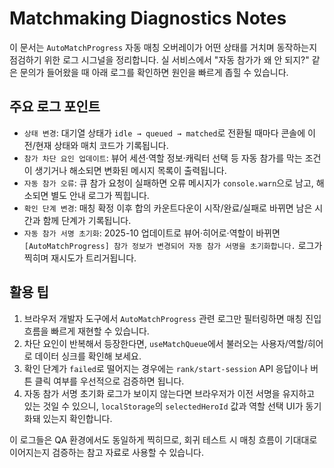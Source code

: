 # Matchmaking Diagnostics Notes

이 문서는 `AutoMatchProgress` 자동 매칭 오버레이가 어떤 상태를 거치며 동작하는지 점검하기 위한 로그 시그널을 정리합니다. 실 서비스에서 "자동 참가가 왜 안 되지?" 같은 문의가 들어왔을 때 아래 로그를 확인하면 원인을 빠르게 좁힐 수 있습니다.

## 주요 로그 포인트

- `상태 변경`: 대기열 상태가 `idle → queued → matched`로 전환될 때마다 콘솔에 이전/현재 상태와 매치 코드가 기록됩니다.
- `참가 차단 요인 업데이트`: 뷰어 세션·역할 정보·캐릭터 선택 등 자동 참가를 막는 조건이 생기거나 해소되면 변화된 메시지 목록이 출력됩니다.
- `자동 참가 오류`: 큐 참가 요청이 실패하면 오류 메시지가 `console.warn`으로 남고, 해소되면 별도 안내 로그가 찍힙니다.
- `확인 단계 변경`: 매칭 확정 이후 합의 카운트다운이 시작/완료/실패로 바뀌면 남은 시간과 함께 단계가 기록됩니다.
- `자동 참가 서명 초기화`: 2025-10 업데이트로 뷰어·히어로·역할이 바뀌면 `[AutoMatchProgress] 참가 정보가 변경되어 자동 참가 서명을 초기화합니다.` 로그가 찍히며 재시도가 트리거됩니다.

## 활용 팁

1. 브라우저 개발자 도구에서 `AutoMatchProgress` 관련 로그만 필터링하면 매칭 진입 흐름을 빠르게 재현할 수 있습니다.
2. 차단 요인이 반복해서 등장한다면, `useMatchQueue`에서 불러오는 사용자/역할/히어로 데이터 싱크를 확인해 보세요.
3. 확인 단계가 `failed`로 떨어지는 경우에는 `rank/start-session` API 응답이나 버튼 클릭 여부를 우선적으로 검증하면 됩니다.
4. 자동 참가 서명 초기화 로그가 보이지 않는다면 브라우저가 이전 서명을 유지하고 있는 것일 수 있으니, `localStorage`의 `selectedHeroId` 값과 역할 선택 UI가 동기화돼 있는지 확인합니다.

이 로그들은 QA 환경에서도 동일하게 찍히므로, 회귀 테스트 시 매칭 흐름이 기대대로 이어지는지 검증하는 참고 자료로 사용할 수 있습니다.
